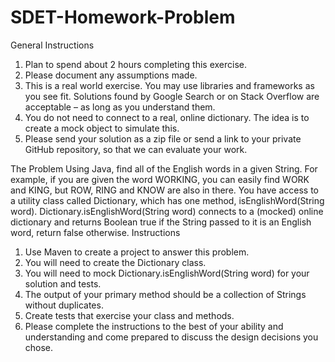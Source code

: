 # SDET-Homework-Problem

General Instructions
1. Plan to spend about 2 hours completing this exercise.
2. Please document any assumptions made.
3. This is a real world exercise. You may use libraries and frameworks as you see fit. Solutions
found by Google Search or on Stack Overflow are acceptable – as long as you understand them.
4. You do not need to connect to a real, online dictionary. The idea is to create a mock object to
simulate this.
5. Please send your solution as a zip file or send a link to your private GitHub repository, so that we
can evaluate your work.

The Problem
Using Java, find all of the English words in a given String. For example, if you are given the word
WORKING, you can easily find WORK and KING, but ROW, RING and KNOW are also in there. You have
access to a utility class called Dictionary, which has one method, isEnglishWord(String word).
Dictionary.isEnglishWord(String word) connects to a (mocked) online dictionary and returns Boolean
true if the String passed to it is an English word, return false otherwise.
Instructions
1. Use Maven to create a project to answer this problem.
2. You will need to create the Dictionary class.
3. You will need to mock Dictionary.isEnglishWord(String word) for your solution and tests.
4. The output of your primary method should be a collection of Strings without duplicates.
5. Create tests that exercise your class and methods.
6. Please complete the instructions to the best of your ability and understanding and come
prepared to discuss the design decisions you chose.
